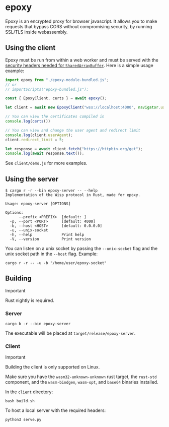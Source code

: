 # epoxy
Epoxy is an encrypted proxy for browser javascript. It allows you to make requests that bypass CORS without compromising security, by running SSL/TLS inside webassembly.

## Using the client
Epoxy must be run from within a web worker and must be served with the [security headers needed for `SharedArrayBuffer`](https://developer.mozilla.org/en-US/docs/Web/JavaScript/Reference/Global_Objects/SharedArrayBuffer#security_requirements). Here is a simple usage example:
```javascript
import epoxy from "./epoxy-module-bundled.js";
// or
// importScripts("epoxy-bundled.js");

const { EpoxyClient, certs } = await epoxy();

let client = await new EpoxyClient("wss://localhost:4000", navigator.userAgent, 10);

// You can view the certificates compiled in
console.log(certs())

// You can view and change the user agent and redirect limit
console.log(client.userAgent);
client.redirect_limit = 5;

let response = await client.fetch("https://httpbin.org/get");
console.log(await response.text());
```
See `client/demo.js` for more examples.

## Using the server
```
$ cargo r -r --bin epoxy-server -- --help
Implementation of the Wisp protocol in Rust, made for epoxy.

Usage: epoxy-server [OPTIONS]

Options:
      --prefix <PREFIX>  [default: ]
  -p, --port <PORT>      [default: 4000]
  -b, --host <HOST>      [default: 0.0.0.0]
  -u, --unix-socket      
  -h, --help             Print help
  -V, --version          Print version
```

You can listen on a unix socket by passing the `--unix-socket` flag and the unix socket path in the `--host` flag. Example:
```
cargo r -r -- -u -b "/home/user/epoxy-socket"
```

## Building
> [!IMPORTANT]
> Rust nightly is required.

### Server
```
cargo b -r --bin epoxy-server
```
The executable will be placed at `target/release/epoxy-server`.

### Client
> [!IMPORTANT]
> Building the client is only supported on Linux.

Make sure you have the `wasm32-unknown-unknown` rust target, the `rust-std` component, and the `wasm-bindgen`, `wasm-opt`, and `base64` binaries installed.

In the `client` directory:
```
bash build.sh
```

To host a local server with the required headers:
```
python3 serve.py
```
